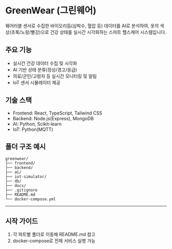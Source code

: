 # GreenWear (그린웨어)

웨어러블 센서로 수집한 바이오리듬(심박수, 혈압 등) 데이터를 AI로 분석하여,
옷의 색상(초록/노랑/빨강)으로 건강 상태를 실시간 시각화하는 스마트 헬스케어 시스템입니다.

## 주요 기능
- 실시간 건강 데이터 수집 및 시각화
- AI 기반 상태 분류(정상/경고/응급)
- 의료/군인/고령자 등 실시간 모니터링 및 알림
- IoT 센서 시뮬레이터 제공

## 기술 스택
- Frontend: React, TypeScript, Tailwind CSS
- Backend: Node.js(Express), MongoDB
- AI: Python, Scikit-learn
- IoT: Python(MQTT)

## 폴더 구조 예시
```
greenwear/
├── frontend/
├── backend/
├── ai/
├── iot-simulator/
├── db/
├── docs/
├── .gitignore
├── README.md
└── docker-compose.yml
```

---

## 시작 가이드
1. 각 파트별 폴더로 이동해 README.md 참고
2. docker-compose로 전체 서비스 실행 가능 